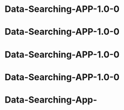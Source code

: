 # Data-Searching-APP-1.0-0
# Data-Searching-APP-1.0-0
# Data-Searching-APP-1.0-0
# Data-Searching-APP-1.0-0
# Data-Searching-App-
